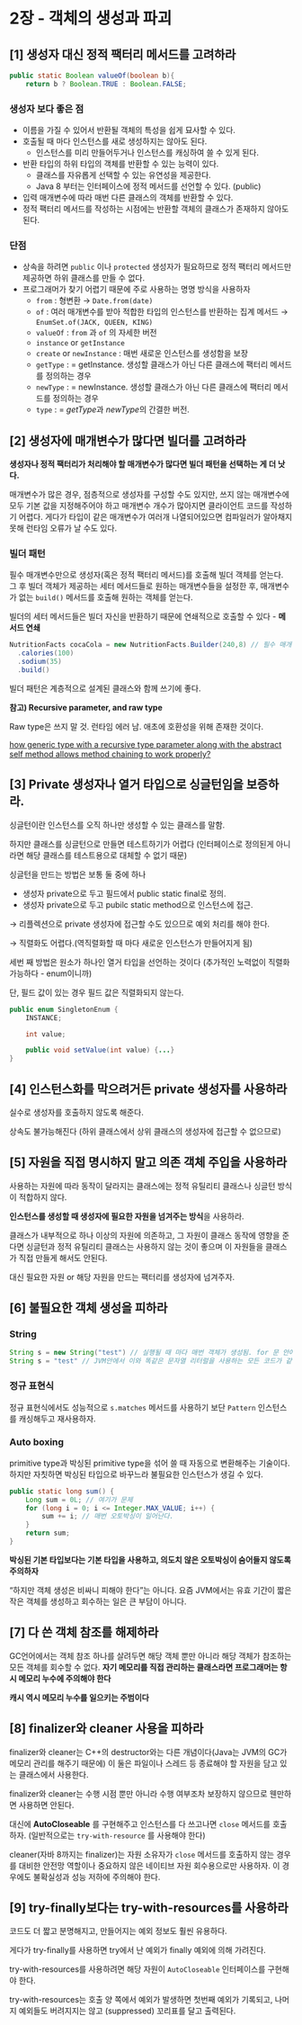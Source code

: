# 2장 - 객체의 생성과 파괴

## [1] 생성자 대신 정적 팩터리 메서드를 고려하라

```java
public static Boolean valueOf(boolean b){
	return b ? Boolean.TRUE : Boolean.FALSE;
```

### 생성자 보다 좋은 점

- 이름을 가질 수 있어서 반환될 객체의 특성을 쉽게 묘사할 수 있다.
- 호출될 때 마다 인스턴스를 새로 생성하지는 않아도 된다.
  - 인스턴스를 미리 만들어두거나 인스턴스를 캐싱하여 쓸 수 있게 된다.
- 반환 타입의 하위 타입의 객체를 반환할 수 있는 능력이 있다.
  - 클래스를 자유롭게 선택할 수 있는 유연성을 제공한다.
  - Java 8 부터는 인터페이스에 정적 메서드를 선언할 수 있다. (public)
- 입력 매개변수에 따라 매번 다른 클래스의 객체를 반환할 수 있다.
- 정적 팩터리 메서드를 작성하는 시점에는 반환할 객체의 클래스가 존재하지 않아도 된다.

### 단점

- 상속을 하려면 `public` 이나 `protected` 생성자가 필요하므로 정적 팩터리 메서드만 제공하면 하위 클래스를 만들 수 없다.
- 프로그래머가 찾기 어렵기 때문에 주로 사용하는 명명 방식을 사용하자
  - `from` : 형변환 → `Date.from(date)`
  - `of` : 여러 매개변수를 받아 적합한 타입의 인스턴스를 반환하는 집계 메서드 → `EnumSet.of(JACK, QUEEN, KING)`
  - `valueOf` : `from` 과 `of` 의 자세한 버전
  - `instance` or `getInstance`
  - `create` or `newInstance` : 매번 새로운 인스턴스를 생성함을 보장
  - `getType` : = getInstance. 생성할 클래스가 아닌 다른 클래스에 팩터리 메서드를 정의하는 경우
  - `newType` : = newInstance. 생성할 클래스가 아닌 다른 클래스에 팩터리 메서드를 정의하는 경우
  - `type` : = *getType*과 *newType*의 간결한 버전.

## [2] 생성자에 매개변수가 많다면 빌더를 고려하라

**생성자나 정적 팩터리가 처리해야 할 매개변수가 많다면 빌더 패턴을 선택하는 게 더 낫다.**

매개변수가 많은 경우, 점층적으로 생성자를 구성할 수도 있지만, 쓰지 않는 매개변수에 모두 기본 값을 지정해주어야 하고 매개변수 개수가 많아지면 클라이언트 코드를 작성하기 어렵다. 게다가 타입이 같은 매개변수가 여러개 나열되어있으면 컴파일러가 알아채지 못해 런타임 오류가 날 수도 있다.

### 빌더 패턴

필수 매개변수만으로 생성자(혹은 정적 팩터리 메서드)를 호출해 빌더 객체를 얻는다. 그 후 빌더 객체가 제공하는 세터 메서드들로 원하는 매개변수들을 설정한 후, 매개변수가 없는 `build()` 메서드를 호출해 원하는 객체를 얻는다.

빌더의 세터 메서드들은 빌더 자신을 반환하기 때문에 연쇄적으로 호출할 수 있다 - **메서드 연쇄**

```java
NutritionFacts cocaCola = new NutritionFacts.Builder(240,8) // 필수 매개변수
  .calories(100)
  .sodium(35)
  .build()
```

빌더 패턴은 계층적으로 설계된 클래스와 함께 쓰기에 좋다.

**참고) Recursive parameter, and raw type**

Raw type은 쓰지 말 것. 런타임 에러 남. 애초에 호환성을 위해 존재한 것이다.

[how generic type with a recursive type parameter along with the abstract self method allows method chaining to work properly?](https://stackoverflow.com/questions/67711974/how-generic-type-with-a-recursive-type-parameter-along-with-the-abstract-self-me)

## [3] Private 생성자나 열거 타입으로 싱글턴임을 보증하라.

싱글턴이란 인스턴스를 오직 하나만 생성할 수 있는 클래스를 말함.

하지만 클래스를 싱글턴으로 만들면 테스트하기가 어렵다 (인터페이스로 정의된게 아니라면 해당 클래스를 테스트용으로 대체할 수 없기 때문)

싱글턴을 만드는 방법은 보통 둘 중에 하나

- 생성자 private으로 두고 필드에서 public static final로 정의.
- 생성자 private으로 두고 pubilc static method으로 인스턴스에 접근.

→ 리플렉션으로 private 생성자에 접근할 수도 있으므로 예외 처리를 해야 한다.

→ 직렬화도 어렵다.(역직렬화할 때 마다 새로운 인스턴스가 만들어지게 됨)

세번 째 방법은 원소가 하나인 열거 타입을 선언하는 것이다 (추가적인 노력없이 직렬화 가능하다 - enum이니까)

단, 필드 값이 있는 경우 필드 값은 직렬화되지 않는다.

```java
public enum SingletonEnum {
	INSTANCE;

	int value;

	public void setValue(int value) {...}
}
```

## [4] 인스턴스화를 막으려거든 private 생성자를 사용하라

실수로 생성자를 호출하지 않도록 해준다.

상속도 불가능해진다 (하위 클래스에서 상위 클래스의 생성자에 접근할 수 없으므로)

## [5] 자원을 직접 명시하지 말고 의존 객체 주입을 사용하라

사용하는 자원에 따라 동작이 달라지는 클래스에는 정적 유틸리티 클래스나 싱글턴 방식이 적합하지 않다.

**인스턴스를 생성할 때 생성자에 필요한 자원을 넘겨주는 방식**을 사용하라.

클래스가 내부적으로 하나 이상의 자원에 의존하고, 그 자원이 클래스 동작에 영향을 준다면 싱글턴과 정적 유틸리티 클래스는 사용하지 않는 것이 좋으며 이 자원들을 클래스가 직접 만들게 해서도 안된다.

대신 필요한 자원 or 해당 자원을 만드는 팩터리를 생성자에 넘겨주자.

## [6] 불필요한 객체 생성을 피하라

### String

```java
String s = new String("test") // 실행될 때 마다 매번 객체가 생성됨. for 문 안에 있다면 큰일.
String s = "test" // JVM안에서 이와 똑같은 문자열 리터럴을 사용하는 모든 코드가 같은 객체를 재사용함이 보장된다.
```

### 정규 표현식

정규 표현식에서도 성능적으로 `s.matches` 메서드를 사용하기 보단 `Pattern` 인스턴스를 캐싱해두고 재사용하자.

### Auto boxing

primitive type과 박싱된 primitive type을 섞어 쓸 때 자동으로 변환해주는 기술이다. 하지만 자칫하면 박싱된 타입으로 바꾸느라 불필요한 인스턴스가 생길 수 있다.

```java
public static long sum() {
	Long sum = 0L; // 여기가 문제
	for (long i = 0; i <= Integer.MAX_VALUE; i++) {
		sum += i; // 매번 오토박싱이 일어난다.
	}
	return sum;
}
```

**박싱된 기본 타입보다는 기본 타입을 사용하고, 의도치 않은 오토박싱이 숨어들지 않도록 주의하자**

“하지만 객체 생성은 비싸니 피해야 한다”는 아니다. 요즘 JVM에서는 유효 기간이 짧은 작은 객체를 생성하고 회수하는 일은 큰 부담이 아니다.

## [7] 다 쓴 객체 참조를 해제하라

GC언어에서는 객체 참조 하나를 살려두면 해당 객체 뿐만 아니라 해당 객체가 참조하는 모든 객체를 회수할 수 없다. **자기 메모리를 직접 관리하는 클래스라면 프로그래머는 항시 메모리 누수에 주의해야 한다**

**캐시 역시 메모리 누수를 일으키는 주범이다**

## [8] finalizer와 cleaner 사용을 피하라

finalizer와 cleaner는 C++의 destructor와는 다른 개념이다(Java는 JVM의 GC가 메모리 관리를 해주기 때문에) 이 둘은 파일이나 스레드 등 종료해야 할 자원을 담고 있는 클래스에서 사용한다.

finalizer와 cleaner는 수행 시점 뿐만 아니라 수행 여부조차 보장하지 않으므로 웬만하면 사용하면 안된다.

대신에 **AutoCloseable** 를 구현해주고 인스턴스를 다 쓰고나면 `close` 메서드를 호출하자. (일반적으로는 `try-with-resource` 를 사용해야 한다)

cleaner(자바 8까지는 finalizer)는 자원 소유자가 `close` 메서드를 호출하지 않는 경우를 대비한 안전망 역할이나 중요하지 않은 네이티브 자원 회수용으로만 사용하자. 이 경우에도 불확실성과 성능 저하에 주의해야 한다.

## [9] try-finally보다는 try-with-resources를 사용하라

코드도 더 짧고 분명해지고, 만들어지는 예외 정보도 훨씬 유용하다.

게다가 try-finally를 사용하면 try에서 난 예외가 finally 예외에 의해 가려진다.

try-with-resources를 사용하려면 해당 자원이 `AutoCloseable` 인터페이스를 구현해야 한다.

try-with-resources는 호출 양 쪽에서 예외가 발생하면 첫번째 예외가 기록되고, 나머지 예외들도 버려지지는 않고 (suppressed) 꼬리표를 달고 출력된다.
